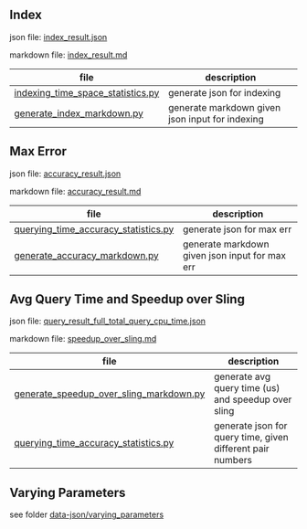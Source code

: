 ## Index

json file: [index_result.json](data-json/index_result.json)

markdown file: [index_result.md](data-markdown/index_result.md)

file | description
--- | ---
[indexing_time_space_statistics.py](indexing_time_space_statistics.py) | generate json for indexing
[generate_index_markdown.py](generate_index_markdown.py) | generate markdown given json input for indexing

## Max Error

json file: [accuracy_result.json](data-json/accuracy_result.json)

markdown file: [accuracy_result.md](data-markdown/accuracy_result.md)

file | description
--- | ---
[querying_time_accuracy_statistics.py](querying_time_accuracy_statistics.py) | generate json for max err
[generate_accuracy_markdown.py](generate_accuracy_markdown.py) | generate markdown given json input for max err

## Avg Query Time and Speedup over Sling

json file: [query_result_full_total_query_cpu_time.json](data-json/query_result_full_total_query_cpu_time.json)

markdown file: [speedup_over_sling.md](data-markdown/speedup_over_sling.md)

file | description
--- | ---
[generate_speedup_over_sling_markdown.py](generate_speedup_over_sling_markdown.py) | generate avg query time (us) and speedup over sling
[querying_time_accuracy_statistics.py](querying_time_accuracy_statistics.py) | generate json for query time, given different pair numbers

## Varying Parameters

see folder [data-json/varying_parameters](data-json/varying_parameters)
